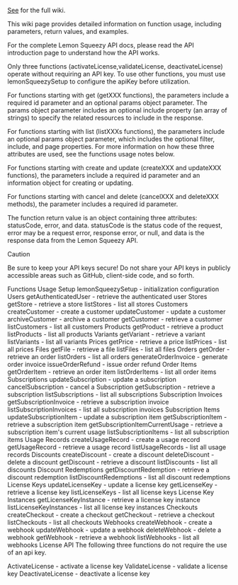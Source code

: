 [See](https://github.com/lmsqueezy/lemonsqueezy.js/wiki) for the full wiki.

This wiki page provides detailed information on function usage, including parameters, return values, and examples.

For the complete Lemon Squeezy API docs, please read the API introduction page to understand how the API works.

Only three functions (activateLicense,validateLicense, deactivateLicense) operate without requiring an API key. To use other functions, you must use lemonSqueezySetup to configure the apiKey before utilization.

For functions starting with get (getXXX functions), the parameters include a required id parameter and an optional params object parameter. The params object parameter includes an optional include property (an array of strings) to specify the related resources to include in the response.

For functions starting with list (listXXXs functions), the parameters include an optional params object parameter, which includes the optional filter, include, and page properties. For more information on how these three attributes are used, see the functions usage notes below.

For functions starting with create and update (createXXX and updateXXX functions), the parameters include a required id parameter and an information object for creating or updating.

For functions starting with cancel and delete (cancelXXX and deleteXXX methods), the parameter includes a required id parameter.

The function return value is an object containing three attributes: statusCode, error, and data. statusCode is the status code of the request, error may be a request error, response error, or null, and data is the response data from the Lemon Squeezy API.

Caution

Be sure to keep your API keys secure! Do not share your API keys in publicly accessible areas such as GitHub, client-side code, and so forth.

Functions Usage Setup lemonSqueezySetup - initialization configuration Users getAuthenticatedUser - retrieve the authenticated user Stores getStore - retrieve a store listStores - list all stores Customers createCustomer - create a customer updateCustomer - update a customer archiveCustomer - archive a customer getCustomer - retrieve a customer listCustomers - list all customers Products getProduct - retrieve a product listProducts - list all products Variants getVariant - retrieve a variant listVariants - list all variants Prices getPrice - retrieve a price listPrices - list all prices Files getFile - retrieve a file listFiles - list all files Orders getOrder - retrieve an order listOrders - list all orders generateOrderInvoice - generate order invoice issueOrderRefund - issue order refund Order Items getOrderItem - retrieve an order item listOrderItems - list all order items Subscriptions updateSubscription - update a subscription cancelSubscription - cancel a Subscription getSubscription - retrieve a subscription listSubscriptions - list all subscriptions Subscription Invoices getSubscriptionInvoice - retrieve a subscription invoice listSubscriptionInvoices - list all subscription invoices Subscription Items updateSubscriptionItem - update a subscription item getSubscriptionItem - retrieve a subscription item getSubscriptionItemCurrentUsage - retrieve a subscription item's current usage listSubscriptionItems - list all subscription items Usage Records createUsageRecord - create a usage record getUsageRecord - retrieve a usage record listUsageRecords - list all usage records Discounts createDiscount - create a discount deleteDiscount - delete a discount getDiscount - retrieve a discount listDiscounts - list all discounts Discount Redemptions getDiscountRedemption - retrieve a discount redemption listDiscountRedemptions - list all discount redemptions License Keys updateLicenseKey - update a license key getLicenseKey - retrieve a license key listLicenseKeys - list all license keys License Key Instances getLicenseKeyInstance - retrieve a license key instance listLicenseKeyInstances - list all license key instances Checkouts createCheckout - create a checkout getCheckout - retrieve a checkout listCheckouts - list all checkouts Webhooks createWebhook - create a webhook updateWebhook - update a webhook deleteWebhook - delete a webhook getWebhook - retrieve a webhook listWebhooks - list all webhooks License API The following three functions do not require the use of an api key.

ActivateLicense - activate a license key ValidateLicense - validate a license key DeactivateLicense - deactivate a license key
